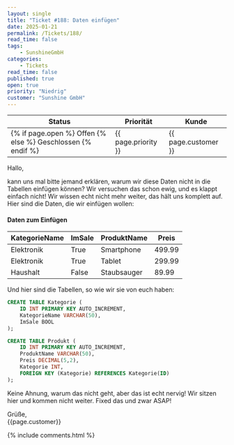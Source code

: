 ```yaml
---
layout: single
title: "Ticket #188: Daten einfügen"
date: 2025-01-21
permalink: /Tickets/188/
read_time: false
tags:
    - SunshineGmbH
categories: 
    - Tickets
read_time: false
published: true
open: true
priority: "Niedrig"
customer: "Sunshine GmbH"
---
```

| Status | Priorität | Kunde |
|--------|----------|--------|
| {% if page.open %} Offen {% else %} Geschlossen {% endif %} | {{ page.priority }} | {{ page.customer }} |


Hallo, 

kann uns mal bitte jemand erklären, warum wir diese Daten nicht in die Tabellen einfügen können? Wir versuchen das schon ewig, und es klappt einfach nicht! Wir wissen echt nicht mehr weiter, das hält uns komplett auf. Hier sind die Daten, die wir einfügen wollen:

#### Daten zum Einfügen

| KategorieName | ImSale | ProduktName | Preis  |
|---------------|--------|-------------|--------|
| Elektronik    | True     | Smartphone  | 499.99 |
| Elektronik    | True     | Tablet      | 299.99 |
| Haushalt      | False   | Staubsauger | 89.99  |

Und hier sind die Tabellen, so wie wir sie von euch haben:

```sql
CREATE TABLE Kategorie (
    ID INT PRIMARY KEY AUTO_INCREMENT,
    KategorieName VARCHAR(50),
    ImSale BOOL
);

CREATE TABLE Produkt (
    ID INT PRIMARY KEY AUTO_INCREMENT,
    ProduktName VARCHAR(50),
    Preis DECIMAL(5,2),
    Kategorie INT,
    FOREIGN KEY (Kategorie) REFERENCES Kategorie(ID)
);
```

Keine Ahnung, warum das nicht geht, aber das ist echt nervig! Wir sitzen hier und kommen nicht weiter. 
Fixed das und zwar ASAP!

Grüße,  
{{page.customer}}

{% include comments.html %}